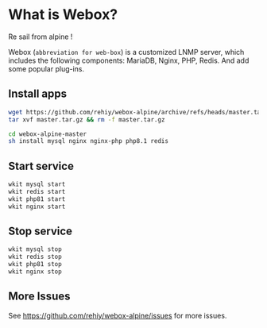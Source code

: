 # What is Webox?

Re sail from alpine !

Webox (`abbreviation for web-box`) is a customized LNMP server, which includes the following components: MariaDB, Nginx, PHP, Redis. And add some popular plug-ins.

## Install apps

```bash
wget https://github.com/rehiy/webox-alpine/archive/refs/heads/master.tar.gz
tar xvf master.tar.gz && rm -f master.tar.gz

cd webox-alpine-master
sh install mysql nginx nginx-php php8.1 redis
```

## Start service

```bash
wkit mysql start
wkit redis start
wkit php81 start
wkit nginx start
```

## Stop service

```bash
wkit mysql stop
wkit redis stop
wkit php81 stop
wkit nginx stop
```

## More Issues

See <https://github.com/rehiy/webox-alpine/issues> for more issues.
